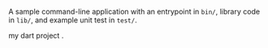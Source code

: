 A sample command-line application with an entrypoint in `bin/`, library code
in `lib/`, and example unit test in `test/`.

my dart project
.




